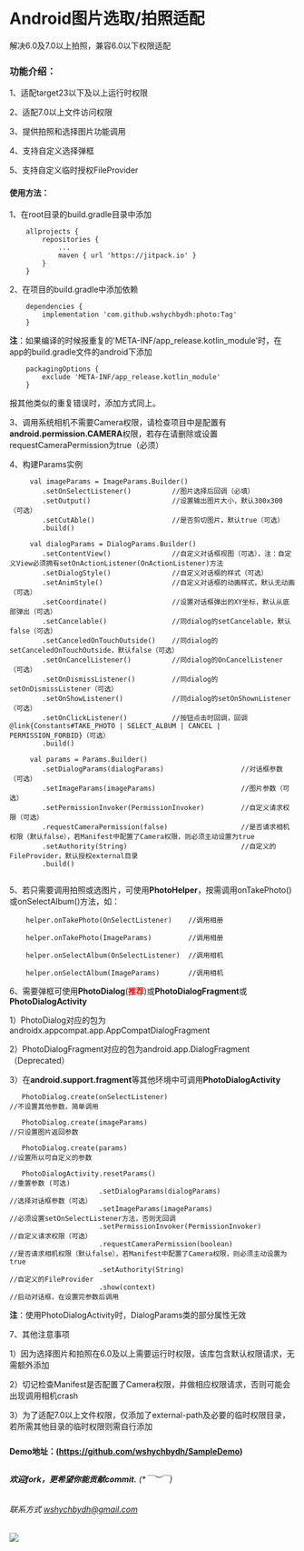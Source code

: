 # Android图片选取/拍照适配

解决6.0及7.0以上拍照，兼容6.0以下权限适配


### 功能介绍：

1、适配target23以下及以上运行时权限

2、适配7.0以上文件访问权限

3、提供拍照和选择图片功能调用

4、支持自定义选择弹框

5、支持自定义临时授权FileProvider


#### 使用方法：

1、在root目录的build.gradle目录中添加
```
    allprojects {
        repositories {
            ...
            maven { url 'https://jitpack.io' }
        }
    }
```


2、在项目的build.gradle中添加依赖
```
    dependencies {
        implementation 'com.github.wshychbydh:photo:Tag'
    }
```

**注**：如果编译的时候报重复的'META-INF/app_release.kotlin_module'时，在app的build.gradle文件的android下添加
```
    packagingOptions {
        exclude 'META-INF/app_release.kotlin_module'
    }
```
报其他类似的重复错误时，添加方式同上。


3、调用系统相机不需要Camera权限，请检查项目中是配置有**android.permission.CAMERA**权限，若存在请删除或设置requestCameraPermission为true（必须）


4、构建Params实例
```
     val imageParams = ImageParams.Builder()
        .setOnSelectListener()          //图片选择后回调（必填）
        .setOutput()                    //设置输出图片大小，默认300x300（可选）
        .setCutAble()                   //是否剪切图片，默认true（可选）
        .build()
         
     val dialogParams = DialogParams.Builder()
        .setContentView()               //自定义对话框视图（可选），注：自定义View必须拥有setOnActionListener(OnActionListener)方法
        .setDialogStyle()               //自定义对话框的样式（可选）
        .setAnimStyle()                 //自定义对话框的动画样式，默认无动画（可选）
        .setCoordinate()                //设置对话框弹出的XY坐标，默认从底部弹出（可选）
        .setCancelable()                //同dialog的setCancelable，默认false（可选）
        .setCanceledOnTouchOutside()    //同dialog的setCanceledOnTouchOutside，默认false（可选）
        .setOnCancelListener()          //同dialog的OnCancelListener（可选）
        .setOnDismissListener()         //同dialog的setOnDismissListener（可选）
        .setOnShowListener()            //同dialog的setOnShownListener（可选）
        .setOnClickListener()           //按钮点击时回调，回调@link{Constants#TAKE_PHOTO | SELECT_ALBUM | CANCEL | PERMISSION_FORBID}（可选）
        .build()
        
     val params = Params.Builder()
        .setDialogParams(dialogParams)                   //对话框参数（可选）
        .setImageParams(imageParams)                     //图片参数（可选）
        .setPermissionInvoker(PermissionInvoker)         //自定义请求权限（可选）
        .requestCameraPermission(false)                  //是否请求相机权限（默认false），若Manifest中配置了Camera权限，则必须主动设置为true
        .setAuthority(String)                            //自定义的FileProvider，默认授权external目录
        .build()
     
```


5、若只需要调用拍照或选图片，可使用**PhotoHelper**，按需调用onTakePhoto()或onSelectAlbum()方法，如：

```
    helper.onTakePhoto(OnSelectListener)    //调用相册    
    
    helper.onTakePhoto(ImageParams)         //调用相册
    
    helper.onSelectAlbum(OnSelectListener)  //调用相机
    
    helper.onSelectAlbum(ImageParams)       //调用相机
```


6、需要弹框可使用**PhotoDialog**(<font color=#FF0000>**推荐**</font>)或**PhotoDialogFragment**或**PhotoDialogActivity**
   
   1）PhotoDialog对应的包为androidx.appcompat.app.AppCompatDialogFragment
   
   2）PhotoDialogFragment对应的包为android.app.DialogFragment（Deprecated）

   3）在**android.support.fragment**等其他环境中可调用**PhotoDialogActivity**

```
   PhotoDialog.create(onSelectListener)                                //不设置其他参数，简单调用
   
   PhotoDialog.create(imageParams)                                     //只设置图片返回参数
   
   PhotoDialog.create(params)                                          //设置所以可自定义的参数
   
   PhotoDialogActivity.resetParams()                                   //重置参数 (可选)
                      .setDialogParams(dialogParams)                   //选择对话框参数（可选）
                      .setImageParams(imageParams)                     //必须设置setOnSelectListener方法，否则无回调
                      .setPermissionInvoker(PermissionInvoker)         //自定义请求权限（可选）
                      .requestCameraPermission(boolean)                //是否请求相机权限（默认false），若Manifest中配置了Camera权限，则必须主动设置为true
                      .setAuthority(String)                            //自定义的FileProvider
                      .show(context)                                   //启动对话框，在设置完参数后调用
```
**注**：使用PhotoDialogActivity时，DialogParams类的部分属性无效

7、其他注意事项

   1）因为选择图片和拍照在6.0及以上需要运行时权限，该库包含默认权限请求，无需额外添加

   2）切记检查Manifest是否配置了Camera权限，并做相应权限请求，否则可能会出现调用相机crash  
   
   3）为了适配7.0以上文件权限，仅添加了external-path及必要的临时权限目录，若所需其他目录的临时权限则需自行添加
   
#####   
 
**Demo地址：(https://github.com/wshychbydh/SampleDemo)**    
    
##

###### **欢迎fork，更希望你能贡献commit.** (*￣︶￣)    

###### 联系方式 wshychbydh@gmail.com

[![](https://jitpack.io/v/wshychbydh/photo.svg)](https://jitpack.io/#wshychbydh/photo)
